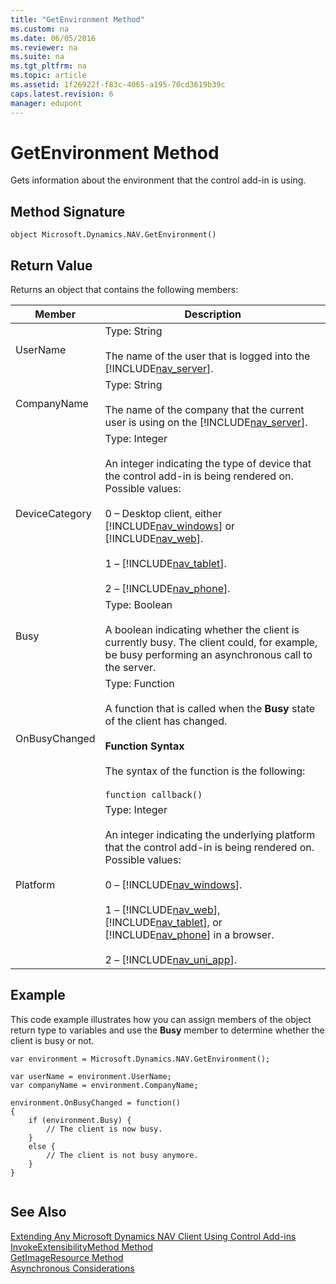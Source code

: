```yaml
---
title: "GetEnvironment Method"
ms.custom: na
ms.date: 06/05/2016
ms.reviewer: na
ms.suite: na
ms.tgt_pltfrm: na
ms.topic: article
ms.assetid: 1f26922f-f83c-4065-a195-70cd3619b39c
caps.latest.revision: 6
manager: edupont
---
```

# GetEnvironment Method
Gets information about the environment that the control add\-in is using.  
  
## Method Signature  
 `object Microsoft.Dynamics.NAV.GetEnvironment()`  
  
## Return Value  
 Returns an object that contains the following members:  
  
|Member|Description|  
|------------|-----------------|  
|UserName|Type: String<br /><br /> The name of the user that is logged into the [!INCLUDE[nav_server](../dynamics-nav/includes/nav_server_md.md)].|  
|CompanyName|Type: String<br /><br /> The name of the company that the current user is using on the [!INCLUDE[nav_server](../dynamics-nav/includes/nav_server_md.md)].|  
|DeviceCategory|Type: Integer<br /><br /> An integer indicating the type of device that the control add\-in is being rendered on. Possible values:<br /><br /> 0 – Desktop client, either [!INCLUDE[nav_windows](../dynamics-nav/includes/nav_windows_md.md)] or [!INCLUDE[nav_web](../dynamics-nav/includes/nav_web_md.md)].<br /><br /> 1 – [!INCLUDE[nav_tablet](../dynamics-nav/includes/nav_tablet_md.md)].<br /><br /> 2 – [!INCLUDE[nav_phone](../dynamics-nav/includes/nav_phone_md.md)].|  
|Busy|Type: Boolean<br /><br /> A boolean indicating whether the client is currently busy. The client could, for example, be busy performing an asynchronous call to the server.|  
|OnBusyChanged|Type: Function<br /><br /> A function that is called when the **Busy** state of the client has changed.<br /><br /> **Function Syntax**<br /><br /> The syntax of the function is the following:<br /><br /> `function callback()`|  
|Platform|Type: Integer<br /><br /> An integer indicating the underlying platform that the control add\-in is being rendered on. Possible values:<br /><br /> 0 – [!INCLUDE[nav_windows](../dynamics-nav/includes/nav_windows_md.md)].<br /><br /> 1 – [!INCLUDE[nav_web](../dynamics-nav/includes/nav_web_md.md)], [!INCLUDE[nav_tablet](../dynamics-nav/includes/nav_tablet_md.md)], or [!INCLUDE[nav_phone](../dynamics-nav/includes/nav_phone_md.md)] in a browser.<br /><br /> 2 – [!INCLUDE[nav_uni_app](../dynamics-nav/includes/nav_uni_app_md.md)].|  
  
## Example  
 This code example illustrates how you can assign members of the object return type to variables and use the **Busy** member to determine whether the client is busy or not.  
  
```  
var environment = Microsoft.Dynamics.NAV.GetEnvironment();  
  
var userName = environment.UserName;  
var companyName = environment.CompanyName;  
  
environment.OnBusyChanged = function()   
{  
    if (environment.Busy) {  
        // The client is now busy.  
    }  
    else {  
        // The client is not busy anymore.  
    }   
}  
  
```  
  
## See Also  
 [Extending Any Microsoft Dynamics NAV Client Using Control Add\-ins](../dynamics-nav/Extending-Any-Microsoft-Dynamics-NAV-Client-Using-Control-Add-ins.md)   
 [InvokeExtensibilityMethod Method](../dynamics-nav/InvokeExtensibilityMethod-Method.md)   
 [GetImageResource Method](../dynamics-nav/GetImageResource-Method.md)   
 [Asynchronous Considerations](../dynamics-nav/Asynchronous-Considerations.md)